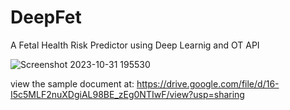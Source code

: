 # DeepFet
A Fetal Health Risk Predictor using Deep Learnig and OT API



![Screenshot 2023-10-31 195530](https://github.com/laxmanbalaraman/DeepFet/assets/67074796/af38eb5f-ae66-4c93-b755-3bb9b1a0dd05)


view the sample document at: https://drive.google.com/file/d/16-I5c5MLF2nuXDgiAL98BE_zEg0NTIwF/view?usp=sharing
